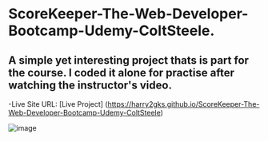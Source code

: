 # ScoreKeeper-The-Web-Developer-Bootcamp-Udemy-ColtSteele.

## A simple yet interesting project thats is part for the course. I coded it alone for practise after watching the instructor's video.

-Live Site URL: [Live Project] (https://harry2gks.github.io/ScoreKeeper-The-Web-Developer-Bootcamp-Udemy-ColtSteele)

![image](https://user-images.githubusercontent.com/86739581/174435737-5043611f-8574-417e-855f-2bb1304fbfc5.png)
